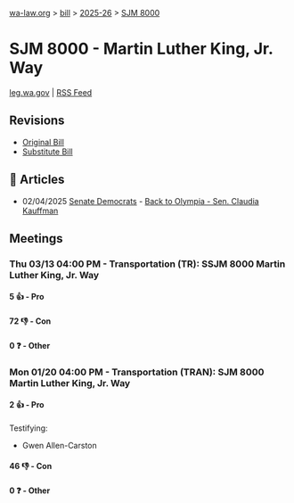 [wa-law.org](/) > [bill](/bill/) > [2025-26](/bill/2025-26/) > [SJM 8000](/bill/2025-26/sjm/8000/)

# SJM 8000 - Martin Luther King, Jr. Way
[leg.wa.gov](https://app.leg.wa.gov/billsummary?BillNumber=8000&Year=2025&Initiative=false) | [RSS Feed](./rss.xml)

## Revisions
* [Original Bill](1/)
* [Substitute Bill](S/)

## 📰 Articles
* 02/04/2025 [Senate Democrats](/org/senate_democrats/) - [Back to Olympia - Sen. Claudia Kauffman](https://senatedemocrats.wa.gov/kauffman/2025/02/04/back-to-olympia/#:~:text=SJM%208000)

## Meetings
### Thu 03/13 04:00 PM - Transportation (TR): SSJM 8000 Martin Luther King, Jr. Way
#### 5 👍 - Pro

#### 72 👎 - Con

#### 0 ❓ - Other

### Mon 01/20 04:00 PM - Transportation (TRAN): SJM 8000 Martin Luther King, Jr. Way
#### 2 👍 - Pro
Testifying:
* Gwen Allen-Carston

#### 46 👎 - Con

#### 0 ❓ - Other
